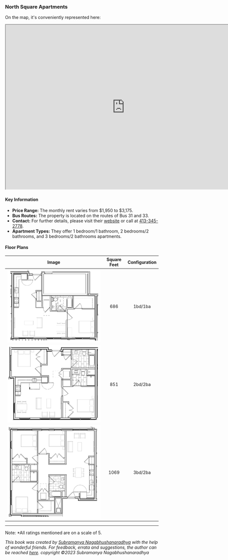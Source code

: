 ### North Square Apartments

On the map, it's conveniently represented here:
<iframe src="https://www.google.com/maps/d/embed?mid=1fakV72YJx0FfuMPGMbV9bHQOkcHJFyQ&ehbc=2E312F" width="780" height="540"></iframe>

#### Key Information
- **Price Range:** The monthly rent varies from $1,950 to $3,175.
- **Bus Routes:** The property is located on the routes of Bus 31 and 33.
- **Contact:** For further details, please visit their [website](https://www.northsquareapartments.com) or call at [413-345-2778](tel:413-345-2778).
- **Apartment Types:** They offer 1 bedroom/1 bathroom, 2 bedrooms/2 bathrooms, and 3 bedrooms/2 bathrooms apartments.

#### Floor Plans
| Image | Square Feet | Configuration |
| :---: | :---: | :---: |
| ![Floor Plan 1](/assets/northsquare_floorplan_1.webp) | 686 | 1bd/1ba |
| ![Floor Plan 2](/assets/northsquare_floorplan_2.webp) | 851 | 2bd/2ba |
| ![Floor Plan 3](/assets/northsquare_floorplan_3.webp) | 1069 | 3bd/2ba |

---
Note: 
*All ratings mentioned are on a scale of 5.

*This book was created by [Subramanya Nagabhushanaradhya](https://subramanya.ai) with the help of wonderful friends. For feedback, errata and suggestions, the author can be reached [here](https://www.linkedin.com/in/nsubramanya). copyright ©2023 Subramanya Nagabhushanaradhya*
